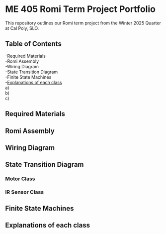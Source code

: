 # **ME 405 Romi Term Project Portfolio**
This repository outlines our Romi term project from the Winter 2025 Quarter at Cal Poly, SLO.
## **Table of Contents**
-Required Materials  
-Romi Assembly  
-Wiring Diagram  
-State Transition Diagram  
-Finite State Machines  
-[Explanations of each class](#explanations-of-each-class)  
  a)  
  b)  
  c)

## **Required Materials**
## **Romi Assembly**
## **Wiring Diagram**
## **State Transition Diagram**
### **Motor Class**
### **IR Sensor Class**
## **Finite State Machines**
## **Explanations of each class**



